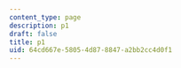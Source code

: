 ```yaml
---
content_type: page
description: p1
draft: false
title: p1
uid: 64cd667e-5805-4d87-8847-a2bb2cc4d0f1
---
```

